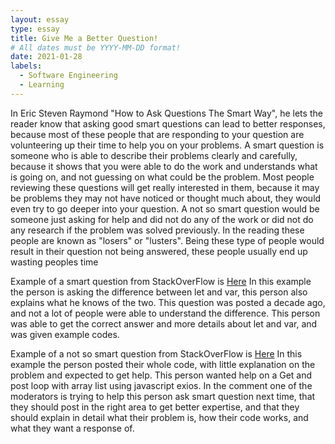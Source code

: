 ```yaml
---
layout: essay
type: essay
title: Give Me a Better Question!
# All dates must be YYYY-MM-DD format!
date: 2021-01-28
labels:
  - Software Engineering
  - Learning
---
```


In Eric Steven Raymond "How to Ask Questions The Smart Way", he lets the reader know that asking good smart questions can lead to better responses, because most of these people that are responding to your question are volunteering up their time to help you on your problems. A smart question is someone who is able to describe their problems clearly and carefully, because it shows that you were able to do the work and understands what is going on, and not guessing on what could be the problem. Most people reviewing these questions will get really interested in them, because it may be problems they may not have noticed or thought much about, they would even try to go deeper into your question. A not so smart question would be someone just asking for help and did not do any of the work or did not do any research if the problem was solved previously. In the reading these people are known as "losers" or "lusters". Being these type of people would result in their question not being answered, these people usually end up wasting peoples time


Example of a smart question from StackOverFlow is  <a href="https://stackoverflow.com/questions/762011/whats-the-difference-between-using-let-and-var">Here</a> In this example the person is asking the difference between let and var, this person also explains what he knows of the two. This question was posted a decade ago, and not a lot of people were able to understand the difference. This person was able to get the correct answer and more details about let and var, and was given example codes.


Example of a not so smart question from StackOverFlow is <a href="https://stackoverflow.com/questions/65947604/get-and-post-loop-with-array-list-using-javascript-exios">Here</a> In this example the person posted their whole code, with little explanation on the problem and expected to get help. This person wanted help on a Get and post loop with array list using javascript exios. In the comment one of the moderators is trying to help this person ask smart question next time, that they should post in the right area to get better expertise, and that they should explain in detail what their problem is, how their code works, and what they want a response of.

